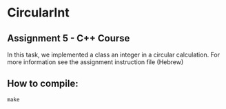 # CircularInt

## Assignment 5 - C++ Course

In this task, we implemented a class an integer in a circular calculation.
For more information see the assignment instruction file (Hebrew)

## How to compile:
```
make
